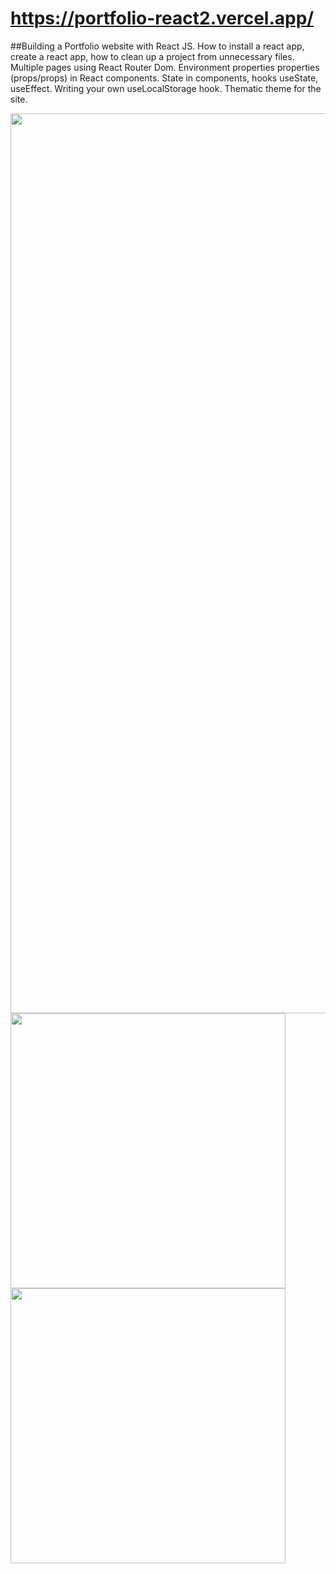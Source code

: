 
# https://portfolio-react2.vercel.app/

##Building a Portfolio website with React JS. How to install a react app, create a react app, how to clean up a project from unnecessary files.
Multiple pages using React Router Dom. Environment properties properties (props/props) in React components. 
State in components, hooks useState, useEffect. Writing your own useLocalStorage hook. 
Thematic theme for the site.

<img width="1440" src="https://user-images.githubusercontent.com/107538948/205622175-d6446ae0-0453-4668-ac67-d5fffb3d65ca.png">
<img width="440" src="https://user-images.githubusercontent.com/107538948/205622295-4f80b3fa-3d7c-463e-a648-69d1711faa7e.png">
<img width="440" src="https://user-images.githubusercontent.com/107538948/205622410-f4898441-4b4b-4480-a67e-d996e2064d55.png">






